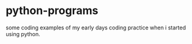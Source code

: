 # python-programs
some coding examples of my early days coding practice when i started using python.
